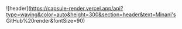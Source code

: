 ![header](https://capsule-render.vercel.app/api?type=waving&color=auto&height=300&section=header&text=Minani's GitHub%20render&fontSize=90)
